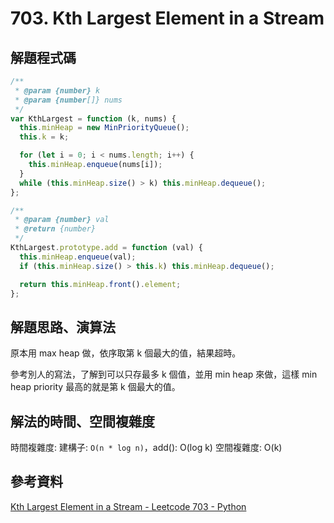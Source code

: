 # 703. Kth Largest Element in a Stream

## 解題程式碼

```javascript
/**
 * @param {number} k
 * @param {number[]} nums
 */
var KthLargest = function (k, nums) {
  this.minHeap = new MinPriorityQueue();
  this.k = k;

  for (let i = 0; i < nums.length; i++) {
    this.minHeap.enqueue(nums[i]);
  }
  while (this.minHeap.size() > k) this.minHeap.dequeue();
};

/**
 * @param {number} val
 * @return {number}
 */
KthLargest.prototype.add = function (val) {
  this.minHeap.enqueue(val);
  if (this.minHeap.size() > this.k) this.minHeap.dequeue();

  return this.minHeap.front().element;
};
```

## 解題思路、演算法

原本用 max heap 做，依序取第 k 個最大的值，結果超時。

參考別人的寫法，了解到可以只存最多 k 個值，並用 min heap 來做，這樣 min heap priority 最高的就是第 k 個最大的值。

## 解法的時間、空間複雜度

時間複雜度: 建構子: `O(n * log n)`，add(): O(log k)
空間複雜度: O(k)

## 參考資料

[Kth Largest Element in a Stream - Leetcode 703 - Python](https://youtu.be/hOjcdrqMoQ8)
